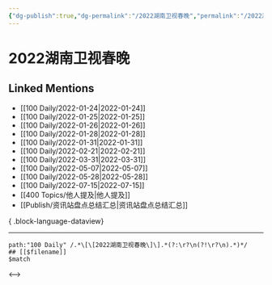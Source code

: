 ```yaml
---
{"dg-publish":true,"dg-permalink":"/2022湖南卫视春晚","permalink":"/2022湖南卫视春晚/","title":"2022湖南卫视春晚","tags":[null],"created":"2022-11-17T21:38:19.000+08:00","updated":"2023-04-10T16:10:42.000+08:00"}
---
```


# 2022湖南卫视春晚

## Linked Mentions
- [[100 Daily/2022-01-24\|2022-01-24]]
- [[100 Daily/2022-01-25\|2022-01-25]]
- [[100 Daily/2022-01-26\|2022-01-26]]
- [[100 Daily/2022-01-28\|2022-01-28]]
- [[100 Daily/2022-01-31\|2022-01-31]]
- [[100 Daily/2022-02-21\|2022-02-21]]
- [[100 Daily/2022-03-31\|2022-03-31]]
- [[100 Daily/2022-05-07\|2022-05-07]]
- [[100 Daily/2022-05-28\|2022-05-28]]
- [[100 Daily/2022-07-15\|2022-07-15]]
- [[400 Topics/他人提及\|他人提及]]
- [[Publish/资讯站盘点总结汇总\|资讯站盘点总结汇总]]

{ .block-language-dataview}

---

```expander
path:"100 Daily" /.*\[\[2022湖南卫视春晚\]\].*(?:\r?\n(?!\r?\n).*)*/
## [[$filename]]
$match
```

<-->
